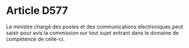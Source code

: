 # Article D577

Le ministre chargé des postes et des communications électroniques peut saisir pour avis la commission sur tout sujet entrant dans le domaine de compétence de celle-ci.